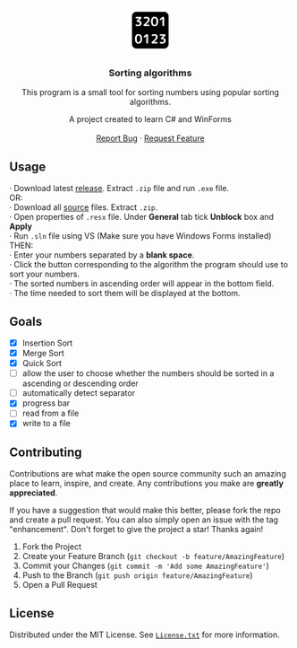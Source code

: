 
<a name="readme-top"></a>

<br />
<div align="center">
  <a href="https://github.com/rege1980/sorting_algorithms">
    <img src="logo.svg" alt="Logo" width="80" height="80">
  </a>

<h3 align="center">Sorting algorithms</h3>

  <p align="center">
    This program is a small tool for sorting numbers using popular sorting algorithms.
    <br />
    <p align="center">
   A project created to learn C# and WinForms
   <br />
   <br />
    <a href="https://github.com/rege1980/sorting-algorithms/issues">Report Bug</a>
    ·
    <a href="https://github.com/rege1980/sorting-algorithms/issues">Request Feature</a>
  </p>
</div>

## Usage
 · Download latest [release](https://github.com/rege1980/sorting-algorithms/releases). Extract `.zip` file and run `.exe` file.
 <br />
 OR:
 <br />
 · Download all [source](https://github.com/rege1980/sorting-algorithms/tree/b752b01f015dee5ce524793fddf93798eac5a499/source) files. Extract `.zip`.
 <br />
 · Open properties of `.resx` file. Under **General** tab tick **Unblock** box and **Apply**
 <br />
 · Run `.sln` file using VS (Make sure you have Windows Forms installed)
 <br />
 THEN:
 <br />
  · Enter your numbers separated by a **blank space**.
 <br />
 · Click the button corresponding to the algorithm the program should use to sort your numbers.
 <br />
 · The sorted numbers in ascending order will appear in the bottom field. 
 <br />
 · The time needed to sort them will be displayed at the bottom.
 
## Goals

- [x] Insertion Sort
- [x] Merge Sort
- [x] Quick Sort
- [ ] allow the user to choose whether the numbers should be sorted in a ascending or descending order
- [ ] automatically detect separator
- [x] progress bar
- [ ] read from a file
- [x] write to a file

## Contributing

Contributions are what make the open source community such an amazing place to learn, inspire, and create. Any contributions you make are **greatly appreciated**.

If you have a suggestion that would make this better, please fork the repo and create a pull request. You can also simply open an issue with the tag "enhancement".
Don't forget to give the project a star! Thanks again!

1. Fork the Project
2. Create your Feature Branch (`git checkout -b feature/AmazingFeature`)
3. Commit your Changes (`git commit -m 'Add some AmazingFeature'`)
4. Push to the Branch (`git push origin feature/AmazingFeature`)
5. Open a Pull Request

## License

Distributed under the MIT License. See <a href="https://github.com/rege1980/sorting-algorithms/blob/main/LICENSE.txt">`License.txt`</a> for more information.

